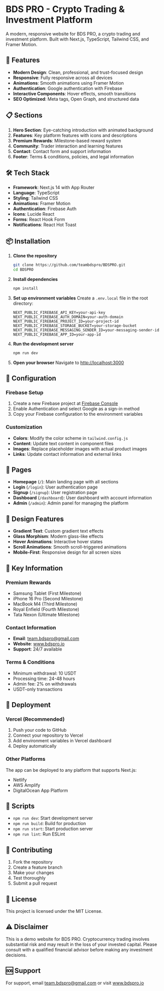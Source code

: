 # BDS PRO - Crypto Trading & Investment Platform

A modern, responsive website for BDS PRO, a crypto trading and investment platform. Built with Next.js, TypeScript, Tailwind CSS, and Framer Motion.

## 🚀 Features

- **Modern Design**: Clean, professional, and trust-focused design
- **Responsive**: Fully responsive across all devices
- **Animations**: Smooth animations using Framer Motion
- **Authentication**: Google authentication with Firebase
- **Interactive Components**: Hover effects, smooth transitions
- **SEO Optimized**: Meta tags, Open Graph, and structured data

## 📋 Sections

1. **Hero Section**: Eye-catching introduction with animated background
2. **Features**: Key platform features with icons and descriptions
3. **Premium Rewards**: Milestone-based reward system
4. **Community**: Trader interaction and learning features
5. **Contact**: Contact form and support information
6. **Footer**: Terms & conditions, policies, and legal information

## 🛠️ Tech Stack

- **Framework**: Next.js 14 with App Router
- **Language**: TypeScript
- **Styling**: Tailwind CSS
- **Animations**: Framer Motion
- **Authentication**: Firebase Auth
- **Icons**: Lucide React
- **Forms**: React Hook Form
- **Notifications**: React Hot Toast

## 📦 Installation

1. **Clone the repository**
   ```bash
   git clone https://github.com/teambdspro/BDSPRO.git
   cd BDSPRO
   ```

2. **Install dependencies**
   ```bash
   npm install
   ```

3. **Set up environment variables**
   Create a `.env.local` file in the root directory:
   ```env
   NEXT_PUBLIC_FIREBASE_API_KEY=your-api-key
   NEXT_PUBLIC_FIREBASE_AUTH_DOMAIN=your-auth-domain
   NEXT_PUBLIC_FIREBASE_PROJECT_ID=your-project-id
   NEXT_PUBLIC_FIREBASE_STORAGE_BUCKET=your-storage-bucket
   NEXT_PUBLIC_FIREBASE_MESSAGING_SENDER_ID=your-messaging-sender-id
   NEXT_PUBLIC_FIREBASE_APP_ID=your-app-id
   ```

4. **Run the development server**
   ```bash
   npm run dev
   ```

5. **Open your browser**
   Navigate to [http://localhost:3000](http://localhost:3000)

## 🔧 Configuration

### Firebase Setup

1. Create a new Firebase project at [Firebase Console](https://console.firebase.google.com/)
2. Enable Authentication and select Google as a sign-in method
3. Copy your Firebase configuration to the environment variables

### Customization

- **Colors**: Modify the color scheme in `tailwind.config.js`
- **Content**: Update text content in component files
- **Images**: Replace placeholder images with actual product images
- **Links**: Update contact information and external links

## 📱 Pages

- **Homepage** (`/`): Main landing page with all sections
- **Login** (`/login`): User authentication page
- **Signup** (`/signup`): User registration page
- **Dashboard** (`/dashboard`): User dashboard with account information
- **Admin** (`/admin`): Admin panel for managing the platform

## 🎨 Design Features

- **Gradient Text**: Custom gradient text effects
- **Glass Morphism**: Modern glass-like effects
- **Hover Animations**: Interactive hover states
- **Scroll Animations**: Smooth scroll-triggered animations
- **Mobile-First**: Responsive design for all screen sizes

## 📄 Key Information

### Premium Rewards
- Samsung Tablet (First Milestone)
- iPhone 16 Pro (Second Milestone)
- MacBook M4 (Third Milestone)
- Royal Enfield (Fourth Milestone)
- Tata Nexon (Ultimate Milestone)

### Contact Information
- **Email**: team.bdspro@gmail.com
- **Website**: www.bdspro.io
- **Support**: 24/7 available

### Terms & Conditions
- Minimum withdrawal: 10 USDT
- Processing time: 24-48 hours
- Admin fee: 2% on withdrawals
- USDT-only transactions

## 🚀 Deployment

### Vercel (Recommended)
1. Push your code to GitHub
2. Connect your repository to Vercel
3. Add environment variables in Vercel dashboard
4. Deploy automatically

### Other Platforms
The app can be deployed to any platform that supports Next.js:
- Netlify
- AWS Amplify
- DigitalOcean App Platform

## 📝 Scripts

- `npm run dev`: Start development server
- `npm run build`: Build for production
- `npm run start`: Start production server
- `npm run lint`: Run ESLint

## 🤝 Contributing

1. Fork the repository
2. Create a feature branch
3. Make your changes
4. Test thoroughly
5. Submit a pull request

## 📄 License

This project is licensed under the MIT License.

## ⚠️ Disclaimer

This is a demo website for BDS PRO. Cryptocurrency trading involves substantial risk and may result in the loss of your invested capital. Please consult with a qualified financial advisor before making any investment decisions.

## 🆘 Support

For support, email team.bdspro@gmail.com or visit www.bdspro.io